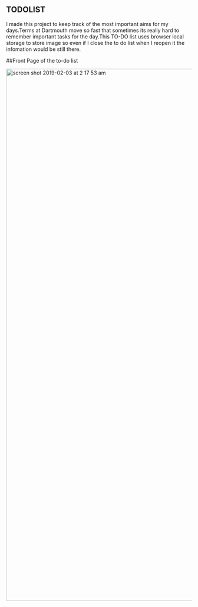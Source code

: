 ## TODOLIST

I made this project to keep track of the most important aims for my days.Terms at Dartmouth move so fast that sometimes its really hard to remember important tasks for the day.This TO-DO list uses browser local storage to store image so even if I close the to do list when I reopen it the infomation would be still there.

##Front Page of the to-do list

<img width="1440" alt="screen shot 2019-02-03 at 2 17 53 am" src="https://user-images.githubusercontent.com/35416595/52174228-fefe5280-275e-11e9-92db-4290ffe31edd.png">

